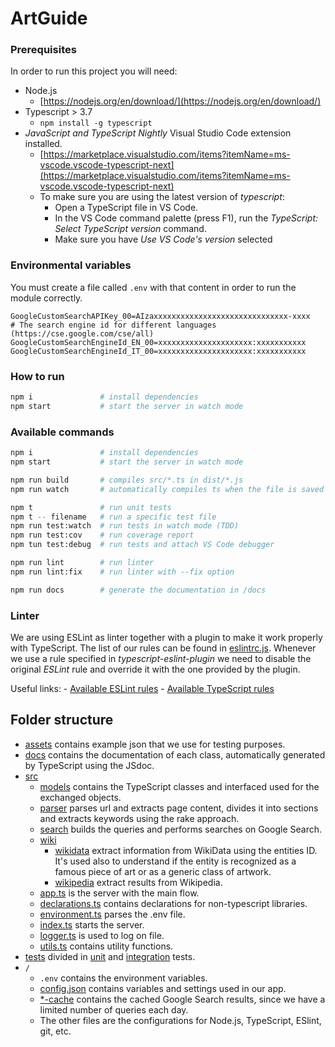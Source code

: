 # ArtGuide

### Prerequisites

In order to run this project you will need:
- Node.js
  - [https://nodejs.org/en/download/](https://nodejs.org/en/download/)
- Typescript > 3.7
  - `npm install -g typescript`
- *JavaScript and TypeScript Nightly* Visual Studio Code extension installed. 
  - [https://marketplace.visualstudio.com/items?itemName=ms-vscode.vscode-typescript-next](https://marketplace.visualstudio.com/items?itemName=ms-vscode.vscode-typescript-next)
  - To make sure you are using the latest version of *typescript*:
    - Open a TypeScript file in VS Code.
    - In the VS Code command palette (press F1), run the *TypeScript: Select TypeScript version* command.
    - Make sure you have *Use VS Code's version* selected


### Environmental variables
You must create a file called `.env` with that content in order to run the module correctly.
```
GoogleCustomSearchAPIKey_00=AIzaxxxxxxxxxxxxxxxxxxxxxxxxxxxxxx-xxxx
# The search engine id for different languages (https://cse.google.com/cse/all) 
GoogleCustomSearchEngineId_EN_00=xxxxxxxxxxxxxxxxxxxxx:xxxxxxxxxxx
GoogleCustomSearchEngineId_IT_00=xxxxxxxxxxxxxxxxxxxxx:xxxxxxxxxxx
```

### How to run
```bash
npm i               # install dependencies
npm start           # start the server in watch mode
```

### Available commands
```bash
npm i               # install dependencies
npm start           # start the server in watch mode

npm run build       # compiles src/*.ts in dist/*.js
npm run watch       # automatically compiles ts when the file is saved

npm t               # run unit tests
npm t -- filename   # run a specific test file
npm run test:watch  # run tests in watch mode (TDD)
npm run test:cov    # run coverage report
npm tun test:debug  # run tests and attach VS Code debugger

npm run lint        # run linter
npm run lint:fix    # run linter with --fix option

npm run docs        # generate the documentation in /docs
```

### Linter

We are using ESLint as linter together with a plugin to make it work properly with TypeScript. The list of our rules can be found in [eslintrc.js](.eslintrc.js). Whenever we use a rule specified in *typescript-eslint-plugin* we need to disable the original *ESLint* rule and override it with the one provided by the plugin.

Useful links:
    - [Available ESLint rules](https://eslint.org/docs/rules)
    - [Available TypeScript rules](https://github.com/typescript-eslint/typescript-eslint/tree/master/packages/eslint-plugin/docs/rules)


## Folder structure
- [assets](assets) contains example json that we use for testing purposes.
- [docs](docs) contains the documentation of each class, automatically generated by TypeScript using the JSdoc.
- [src](src)
  - [models](src/models) contains the TypeScript classes and interfaced used for the exchanged objects.
  - [parser](src/parser) parses url and extracts page content, divides it into sections and extracts keywords using the rake approach.
  - [search](src/parser) builds the queries and performs searches on Google Search.
  - [wiki](src/wiki)
    - [wikidata](src/wiki/wikidata) extract information from WikiData using the entities ID. It's used also to understand if the entity is recognized as a famous piece of art or as a generic class of artwork.
    - [wikipedia](src/wiki/wikipedia) extract results from Wikipedia.
  - [app.ts](src/app.ts) is the server with the main flow.
  - [declarations.ts](src/declarations.ts) contains declarations for non-typescript libraries.
  - [environment.ts](src/environment.ts) parses the .env file.
  - [index.ts](src/index.ts) starts the server.
  - [logger.ts](src/logger.ts) is used to log on file.
  - [utils.ts](src/utils.ts) contains utility functions.
- [tests](tests) divided in [unit](tests/unit) and [integration](tests/integration) tests.
- `/`
  - `.env` contains the environment variables.
  - [config.json](config.json) contains variables and settings used in our app.
  - [*-cache](google-cache.json) contains the cached Google Search results, since we have a limited number of queries each day.
  - The other files are the configurations for Node.js, TypeScript, ESlint, git, etc.